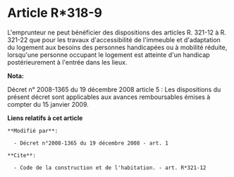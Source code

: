 # Article R*318-9

L'emprunteur ne peut bénéficier des dispositions des articles R. 321-12 à R. 321-22 que pour les travaux d'accessibilité de
l'immeuble et d'adaptation du logement aux besoins des personnes handicapées ou à mobilité réduite, lorsqu'une personne
occupant le logement est atteinte d'un handicap postérieurement à l'entrée dans les lieux.

**Nota:**

Décret n° 2008-1365 du 19 décembre 2008 article 5 : Les dispositions du présent décret sont applicables aux avances
remboursables émises à compter du 15 janvier 2009.

**Liens relatifs à cet article**

	**Modifié par**:

	  - Décret n°2008-1365 du 19 décembre 2008 - art. 1

	**Cite**:

	  - Code de la construction et de l'habitation. - art. R*321-12
